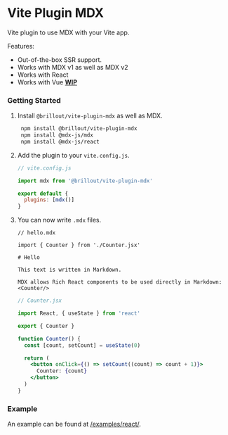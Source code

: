 # Vite Plugin MDX

Vite plugin to use MDX with your Vite app.

Features:

- Out-of-the-box SSR support.
- Works with MDX v1 as well as MDX v2
- Works with React
- Works with Vue [**WIP**](https://github.com/brillout/vite-plugin-mdx/issues/3)

### Getting Started

1. Install `@brillout/vite-plugin-mdx` as well as MDX.

   ```sh
    npm install @brillout/vite-plugin-mdx
    npm install @mdx-js/mdx
    npm install @mdx-js/react
   ```

2. Add the plugin to your `vite.config.js`.

   ```js
   // vite.config.js

   import mdx from '@brillout/vite-plugin-mdx'

   export default {
     plugins: [mdx()]
   }
   ```

3. You can now write `.mdx` files.

   ```mdx
   // hello.mdx

   import { Counter } from './Counter.jsx'

   # Hello

   This text is written in Markdown.

   MDX allows Rich React components to be used directly in Markdown: <Counter/>
   ```

   ```jsx
   // Counter.jsx

   import React, { useState } from 'react'

   export { Counter }

   function Counter() {
     const [count, setCount] = useState(0)

     return (
       <button onClick={() => setCount((count) => count + 1)}>
         Counter: {count}
       </button>
     )
   }
   ```

### Example

An example can be found at [/examples/react/](/examples/react/).
